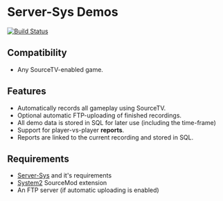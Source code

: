 # Server-Sys Demos
[![Build Status](https://travis-ci.org/whocodes/serversys-reports.svg?branch=master)](https://travis-ci.org/whocodes/serversys-reports)

## Compatibility
* Any SourceTV-enabled game.

## Features
* Automatically records all gameplay using SourceTV.
* Optional automatic FTP-uploading of finished recordings.
* All demo data is stored in SQL for later use (including the time-frame)
* Support for player-vs-player __reports__.
* Reports are linked to the current recording and stored in SQL.

## Requirements
* [Server-Sys](https://github.com/whocodes/serversys) and it's requirements
* [System2](https://github.com/popoklopsi/System2) SourceMod extension
* An FTP server (if automatic uploading is enabled)
